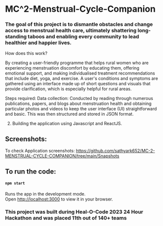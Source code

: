 # MC^2-Menstrual-Cycle-Companion


### The goal of this project is to dismantle obstacles and change access to menstrual health care, ultimately shattering long-standing taboos and enabling every community to lead healthier and happier lives.
How does this work?

By creating a user-friendly programme that helps rural women who are experiencing menstruation discomfort by educating them, offering emotional support, and making individualised treatment recommendations that include diet, yoga, and exercise. A user's conditions and symptoms are gathered using an interface made up of short questions and visuals that provide clarification, which is especially helpful for rural areas.

Steps required:
Data collection: Conducted by reading through numerous publications, papers, and blogs about menstruation health and obtaining particular photos and videos to keep the user interface (UI) straightforward and basic. This was then structured and stored in JSON format.

2. Building the application using Javascript and ReactJS.

## Screenshots:

To check Application screenshots: 
https://github.com/sathyark652/MC-2-MENSTRUAL-CYCLE-COMPANION/tree/main/Snapshots

## To run the code:

#### `npm start`
Runs the app in the development mode.\
Open [http://localhost:3000](http://localhost:3000) to view it in your browser.

### This project was built during Heal-O-Code 2023 24 Hour Hackathon and was placed 11th out of 140+ teams
